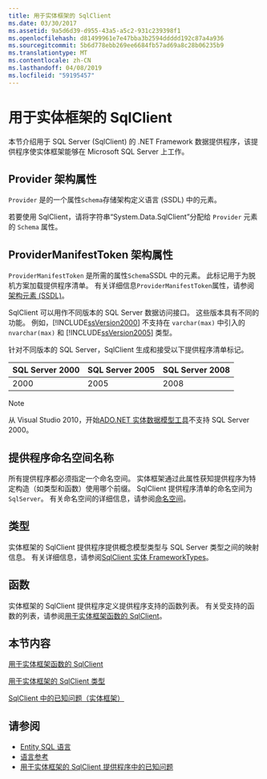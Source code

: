 ```yaml
---
title: 用于实体框架的 SqlClient
ms.date: 03/30/2017
ms.assetid: 9a5d6d39-d955-43a5-a5c2-931c239398f1
ms.openlocfilehash: d81499961e7e47bba3b2594ddddd192c87a4a936
ms.sourcegitcommit: 5b6d778ebb269ee6684fb57ad69a8c28b06235b9
ms.translationtype: MT
ms.contentlocale: zh-CN
ms.lasthandoff: 04/08/2019
ms.locfileid: "59195457"
---
```

# <a name="sqlclient-for-the-entity-framework"></a>用于实体框架的 SqlClient
本节介绍用于 SQL Server (SqlClient) 的 .NET Framework 数据提供程序，该提供程序使实体框架能够在 Microsoft SQL Server 上工作。  
  
## <a name="provider-schema-attribute"></a>Provider 架构属性  
 `Provider` 是的一个属性`Schema`存储架构定义语言 (SSDL) 中的元素。  
  
 若要使用 SqlClient，请将字符串“System.Data.SqlClient”分配给 `Provider` 元素的 `Schema` 属性。  
  
## <a name="providermanifesttoken-schema-attribute"></a>ProviderManifestToken 架构属性  
 `ProviderManifestToken` 是所需的属性`Schema`SSDL 中的元素。 此标记用于为脱机方案加载提供程序清单。 有关详细信息`ProviderManifestToken`属性，请参阅[架构元素 (SSDL)](/ef/ef6/modeling/designer/advanced/edmx/ssdl-spec#schema-element-ssdl)。  
  
 SqlClient 可以用作不同版本的 SQL Server 数据访问接口。 这些版本具有不同的功能。 例如，[!INCLUDE[ssVersion2000](../../../../../includes/ssversion2000-md.md)] 不支持在 `varchar(max)` 中引入的 `nvarchar(max)` 和 [!INCLUDE[ssVersion2005](../../../../../includes/ssversion2005-md.md)] 类型。  
  
 针对不同版本的 SQL Server，SqlClient 生成和接受以下提供程序清单标记。  
  
|SQL Server 2000|SQL Server 2005|SQL Server 2008|  
|-|-|-|  
|2000|2005|2008|  
  
> [!NOTE]
>  从 Visual Studio 2010，开始[ADO.NET 实体数据模型工具](https://docs.microsoft.com/previous-versions/dotnet/netframework-4.0/bb399249(v=vs.100))不支持 SQL Server 2000。  
  
## <a name="provider-namespace-name"></a>提供程序命名空间名称  
 所有提供程序都必须指定一个命名空间。 实体框架通过此属性获知提供程序为特定构造（如类型和函数）使用哪个前缀。 SqlClient 提供程序清单的命名空间为 `SqlServer`。 有关命名空间的详细信息，请参阅[命名空间](../../../../../docs/framework/data/adonet/ef/language-reference/namespaces-entity-sql.md)。  
  
## <a name="types"></a>类型  
 实体框架的 SqlClient 提供程序提供概念模型类型与 SQL Server 类型之间的映射信息。 有关详细信息，请参阅[SqlClient 实体 FrameworkTypes](../../../../../docs/framework/data/adonet/ef/sqlclient-for-ef-types.md)。  
  
## <a name="functions"></a>函数  
 实体框架的 SqlClient 提供程序定义提供程序支持的函数列表。 有关受支持的函数的列表，请参阅[用于实体框架函数的 SqlClient](../../../../../docs/framework/data/adonet/ef/sqlclient-for-ef-functions.md)。  
  
## <a name="in-this-section"></a>本节内容  
 [用于实体框架函数的 SqlClient](../../../../../docs/framework/data/adonet/ef/sqlclient-for-ef-functions.md)  
  
 [用于实体框架的 SqlClient 类型](../../../../../docs/framework/data/adonet/ef/sqlclient-for-ef-types.md)  
  
 [SqlClient 中的已知问题（实体框架）](../../../../../docs/framework/data/adonet/ef/known-issues-in-sqlclient-for-entity-framework.md)  
  
## <a name="see-also"></a>请参阅

- [Entity SQL 语言](../../../../../docs/framework/data/adonet/ef/language-reference/entity-sql-language.md)
- [语言参考](../../../../../docs/framework/data/adonet/ef/language-reference/index.md)
- [用于实体框架的 SqlClient 提供程序中的已知问题](../../../../../docs/framework/data/adonet/ef/sqlclient-for-the-entity-framework.md)
